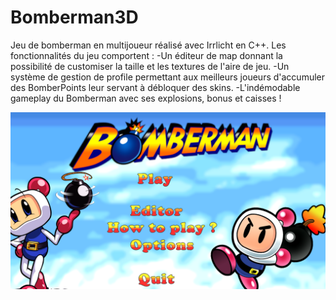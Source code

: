 # Bomberman3D

Jeu de bomberman en multijoueur réalisé avec Irrlicht en C++.
Les fonctionnalités du jeu comportent :
 -Un éditeur de map donnant la possibilité de customiser la taille et les textures de l'aire de jeu.
 -Un système de gestion de profile permettant aux meilleurs joueurs d'accumuler des BomberPoints leur servant à débloquer des skins.
 -L'indémodable gameplay du Bomberman avec ses explosions, bonus et caisses !


![screen](/assets/title.png)

